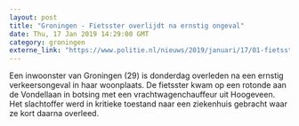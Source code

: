 ```yaml
---
layout: post
title: "Groningen - Fietsster overlijdt na ernstig ongeval"
date: Thu, 17 Jan 2019 14:29:00 GMT
category: groningen
externe_link: "https://www.politie.nl/nieuws/2019/januari/17/01-fietsster-overlijdt-na-ernstig-ongeval.html"
---
```


Een inwoonster van Groningen (29) is donderdag overleden na een ernstig verkeersongeval in haar woonplaats. De fietsster kwam op een rotonde aan de Vondellaan in botsing met een vrachtwagenchauffeur uit Hoogeveen. Het slachtoffer werd in kritieke toestand naar een ziekenhuis gebracht waar ze kort daarna overleed.

